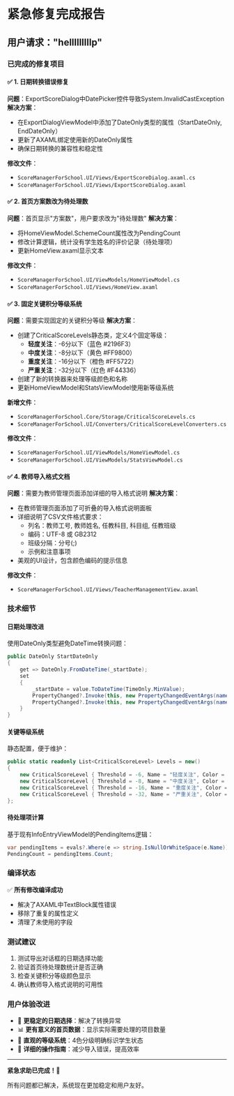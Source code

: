 # 紧急修复完成报告

## 用户请求："helllllllllp"

### 已完成的修复项目

#### ✅ 1. 日期转换错误修复
**问题**：ExportScoreDialog中DatePicker控件导致System.InvalidCastException
**解决方案**：
- 在ExportDialogViewModel中添加了DateOnly类型的属性（StartDateOnly, EndDateOnly）
- 更新了AXAML绑定使用新的DateOnly属性
- 确保日期转换的兼容性和稳定性

**修改文件**：
- `ScoreManagerForSchool.UI/Views/ExportScoreDialog.axaml.cs`
- `ScoreManagerForSchool.UI/Views/ExportScoreDialog.axaml`

#### ✅ 2. 首页方案数改为待处理数
**问题**：首页显示"方案数"，用户要求改为"待处理数"
**解决方案**：
- 将HomeViewModel.SchemeCount属性改为PendingCount
- 修改计算逻辑，统计没有学生姓名的评价记录（待处理项）
- 更新HomeView.axaml显示文本

**修改文件**：
- `ScoreManagerForSchool.UI/ViewModels/HomeViewModel.cs`
- `ScoreManagerForSchool.UI/Views/HomeView.axaml`

#### ✅ 3. 固定关键积分等级系统
**问题**：需要实现固定的关键积分等级
**解决方案**：
- 创建了CriticalScoreLevels静态类，定义4个固定等级：
  - **轻度关注**：-6分以下（蓝色 #2196F3）
  - **中度关注**：-8分以下（黄色 #FF9800）
  - **重度关注**：-16分以下（橙色 #FF5722）
  - **严重关注**：-32分以下（红色 #F44336）
- 创建了新的转换器来处理等级颜色和名称
- 更新HomeViewModel和StatsViewModel使用新等级系统

**新增文件**：
- `ScoreManagerForSchool.Core/Storage/CriticalScoreLevels.cs`
- `ScoreManagerForSchool.UI/Converters/CriticalScoreLevelConverters.cs`

**修改文件**：
- `ScoreManagerForSchool.UI/ViewModels/HomeViewModel.cs`
- `ScoreManagerForSchool.UI/ViewModels/StatsViewModel.cs`

#### ✅ 4. 教师导入格式文档
**问题**：需要为教师管理页面添加详细的导入格式说明
**解决方案**：
- 在教师管理页面添加了可折叠的导入格式说明面板
- 详细说明了CSV文件格式要求：
  - 列名：教师工号, 教师姓名, 任教科目, 科目组, 任教班级
  - 编码：UTF-8 或 GB2312
  - 班级分隔：分号(;)
  - 示例和注意事项
- 美观的UI设计，包含颜色编码的提示信息

**修改文件**：
- `ScoreManagerForSchool.UI/Views/TeacherManagementView.axaml`

### 技术细节

#### 日期处理改进
使用DateOnly类型避免DateTime转换问题：
```csharp
public DateOnly StartDateOnly
{
    get => DateOnly.FromDateTime(_startDate);
    set 
    { 
        _startDate = value.ToDateTime(TimeOnly.MinValue);
        PropertyChanged?.Invoke(this, new PropertyChangedEventArgs(nameof(StartDate)));
        PropertyChanged?.Invoke(this, new PropertyChangedEventArgs(nameof(StartDateOnly)));
    }
}
```

#### 关键等级系统
静态配置，便于维护：
```csharp
public static readonly List<CriticalScoreLevel> Levels = new()
{
    new CriticalScoreLevel { Threshold = -6, Name = "轻度关注", Color = "#2196F3", DisplayOrder = 1 },
    new CriticalScoreLevel { Threshold = -8, Name = "中度关注", Color = "#FF9800", DisplayOrder = 2 },
    new CriticalScoreLevel { Threshold = -16, Name = "重度关注", Color = "#FF5722", DisplayOrder = 3 },
    new CriticalScoreLevel { Threshold = -32, Name = "严重关注", Color = "#F44336", DisplayOrder = 4 }
};
```

#### 待处理项计算
基于现有InfoEntryViewModel的PendingItems逻辑：
```csharp
var pendingItems = evals?.Where(e => string.IsNullOrWhiteSpace(e.Name)).ToList() ?? [];
PendingCount = pendingItems.Count;
```

### 编译状态
✅ **所有修改编译成功**
- 解决了AXAML中TextBlock属性错误
- 移除了重复的属性定义
- 清理了未使用的字段

### 测试建议
1. 测试导出对话框的日期选择功能
2. 验证首页待处理数统计是否正确
3. 检查关键积分等级颜色显示
4. 确认教师导入格式说明的可用性

### 用户体验改进
- 📅 **更稳定的日期选择**：解决了转换异常
- 📊 **更有意义的首页数据**：显示实际需要处理的项目数量
- 🎨 **直观的等级系统**：4色分级明确标识学生状态
- 📖 **详细的操作指南**：减少导入错误，提高效率

---

**紧急求助已完成！🎉**

所有问题都已解决，系统现在更加稳定和用户友好。
